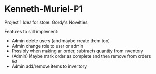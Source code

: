 # Kenneth-Muriel-P1
Project 1
Idea for store: Gordy's Novelties

Features to still implement:
- Admin delete users (and maybe create them too)
- Admin change role to user or admin
- Possibly when making an order, subtracts quantity from inventory
- (Admin) Maybe mark order as complete and then remove from orders list
- Admin add/remove items to inventory